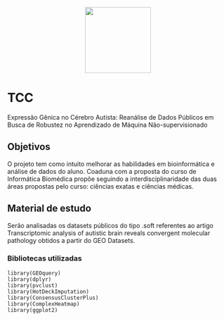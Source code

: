 <p align="center">
<img src="https://sites.usp.br/fmrpnew/wp-content/uploads/sites/356/2018/05/Brasao_Flamula.png" width="150px" height="150px">
</p>

# TCC
Expressão Gênica no Cérebro Autista:
Reanálise de Dados Públicos em Busca de Robustez no Aprendizado de Máquina Não-supervisionado

## Objetivos
O projeto tem como intuito melhorar as habilidades em bioinformática e análise de dados do aluno.
Coaduna com a proposta do curso de Informática Biomédica propõe seguindo a interdisciplinaridade das duas áreas propostas pelo curso:
ciências exatas e ciências médicas.

## Material de estudo
Serão analisadas os datasets públicos do tipo .soft referentes ao artigo Transcriptomic analysis of autistic brain reveals convergent molecular pathology
obtidos a partir do GEO Datasets.

### Bibliotecas utilizadas
```
library(GEOquery)
library(dplyr)
library(pvclust)
library(HotDeckImputation)
library(ConsensusClusterPlus)
library(ComplexHeatmap)
library(ggplot2)
```
